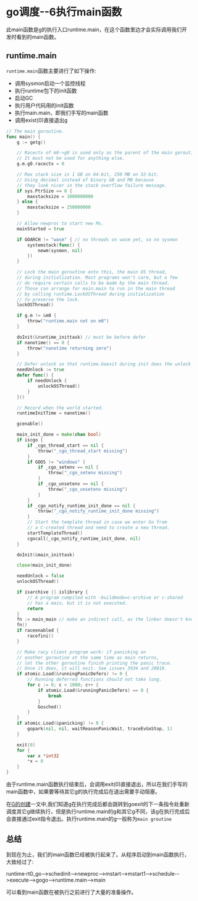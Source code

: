 # go调度--6执行main函数

此main函数是g的执行入口runtime.main，在这个函数里边才会实际调用我们开发时看到的main函数。

## runtime.main

`runtime.main`函数主要进行了如下操作:

* 调用sysmon启动一个监控线程
* 执行runtime包下的init函数
* 启动GC
* 执行用户代码用的init函数
* 执行main.main，即我们手写的main函数
* 调用exist(0)直接退出g
 
```go
// The main goroutine.
func main() {
	g := getg()

	// Racectx of m0->g0 is used only as the parent of the main goroutine.
	// It must not be used for anything else.
	g.m.g0.racectx = 0

	// Max stack size is 1 GB on 64-bit, 250 MB on 32-bit.
	// Using decimal instead of binary GB and MB because
	// they look nicer in the stack overflow failure message.
	if sys.PtrSize == 8 {
		maxstacksize = 1000000000
	} else {
		maxstacksize = 250000000
	}

	// Allow newproc to start new Ms.
	mainStarted = true

	if GOARCH != "wasm" { // no threads on wasm yet, so no sysmon
		systemstack(func() {
			newm(sysmon, nil)
		})
	}

	// Lock the main goroutine onto this, the main OS thread,
	// during initialization. Most programs won't care, but a few
	// do require certain calls to be made by the main thread.
	// Those can arrange for main.main to run in the main thread
	// by calling runtime.LockOSThread during initialization
	// to preserve the lock.
	lockOSThread()

	if g.m != &m0 {
		throw("runtime.main not on m0")
	}

	doInit(&runtime_inittask) // must be before defer
	if nanotime() == 0 {
		throw("nanotime returning zero")
	}

	// Defer unlock so that runtime.Goexit during init does the unlock too.
	needUnlock := true
	defer func() {
		if needUnlock {
			unlockOSThread()
		}
	}()

	// Record when the world started.
	runtimeInitTime = nanotime()

	gcenable()

	main_init_done = make(chan bool)
	if iscgo {
		if _cgo_thread_start == nil {
			throw("_cgo_thread_start missing")
		}
		if GOOS != "windows" {
			if _cgo_setenv == nil {
				throw("_cgo_setenv missing")
			}
			if _cgo_unsetenv == nil {
				throw("_cgo_unsetenv missing")
			}
		}
		if _cgo_notify_runtime_init_done == nil {
			throw("_cgo_notify_runtime_init_done missing")
		}
		// Start the template thread in case we enter Go from
		// a C-created thread and need to create a new thread.
		startTemplateThread()
		cgocall(_cgo_notify_runtime_init_done, nil)
	}

	doInit(&main_inittask)

	close(main_init_done)

	needUnlock = false
	unlockOSThread()

	if isarchive || islibrary {
		// A program compiled with -buildmode=c-archive or c-shared
		// has a main, but it is not executed.
		return
	}
	fn := main_main // make an indirect call, as the linker doesn't know the address of the main package when laying down the runtime
	fn()
	if raceenabled {
		racefini()
	}

	// Make racy client program work: if panicking on
	// another goroutine at the same time as main returns,
	// let the other goroutine finish printing the panic trace.
	// Once it does, it will exit. See issues 3934 and 20018.
	if atomic.Load(&runningPanicDefers) != 0 {
		// Running deferred functions should not take long.
		for c := 0; c < 1000; c++ {
			if atomic.Load(&runningPanicDefers) == 0 {
				break
			}
			Gosched()
		}
	}
	if atomic.Load(&panicking) != 0 {
		gopark(nil, nil, waitReasonPanicWait, traceEvGoStop, 1)
	}

	exit(0)
	for {
		var x *int32
		*x = 0
	}
}
```

由于runtime.main函数执行结束后，会调用exit(0)直接退出，所以在我们手写的main函数中，如果要等待其它g的执行完成后在退出需要手动阻塞。

在[G的创建](./go调度--4G的创建与退出.md)一文中,我们知道g在执行完成后都会跳转到goexit的下一条指令处重新调度其它g继续执行，但是执行runtime.main的g和其它g不同，该g在执行完成后会直接通过exit指令退出。执行runtime.main的g一般称为`main groutine`

## 总结

到现在为止，我们的main函数已经被执行起来了。从程序启动到main函数执行，大致经过了:

runtime·rt0_go-->schedinit-->newproc-->mstart-->mstart1-->schedule-->execute-->gogo-->runtime.main-->main

可以看到main函数在被执行之前进行了大量的准备操作。